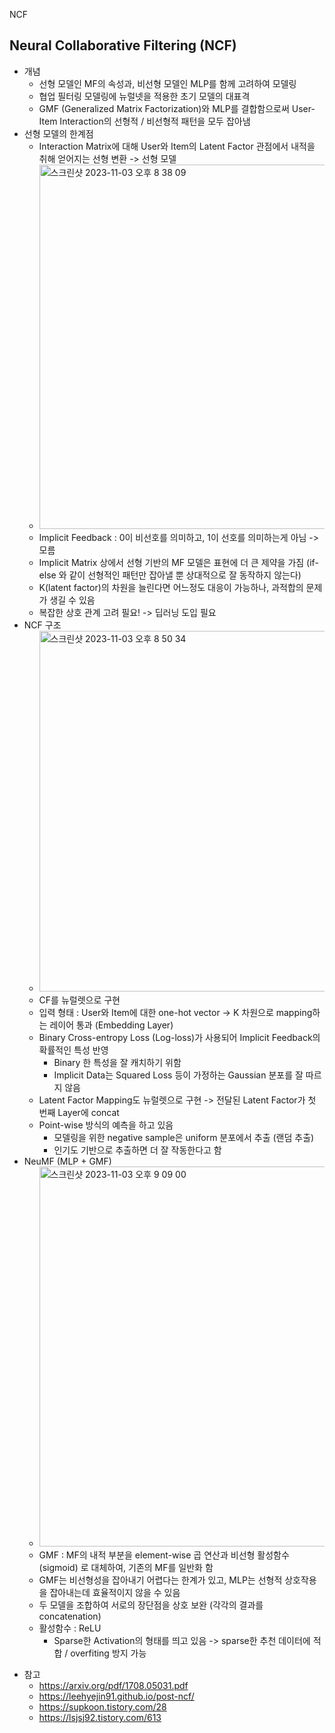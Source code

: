 NCF

## Neural Collaborative Filtering (NCF)
  * 개념
      * 선형 모델인 MF의 속성과, 비선형 모델인 MLP를 함께 고려하여 모델링
      * 협업 필터링 모델링에 뉴럴넷을 적용한 초기 모델의 대표격
      * GMF (Generalized Matrix Factorization)와 MLP를 결합함으로써 User-Item Interaction의 선형적 / 비선형적 패턴을 모두 잡아냄
  * 선형 모델의 한계점
      * Interaction Matrix에 대해 User와 Item의 Latent Factor 관점에서 내적을 취해 얻어지는 선형 변환 -> 선형 모델
      * <img width="583" alt="스크린샷 2023-11-03 오후 8 38 09" src="https://github.com/sally-yeom/TIL/assets/61625764/7c6c4dd2-1723-42e6-8272-34c0bb357c6d">
      * Implicit Feedback : 0이 비선호를 의미하고, 1이 선호를 의미하는게 아님 -> 모름
      * Implicit Matrix 상에서 선형 기반의 MF 모델은 표현에 더 큰 제약을 가짐 (if-else 와 같이 선형적인 패턴만 잡아낼 뿐 상대적으로 잘 동작하지 않는다)
      * K(latent factor)의 차원을 늘린다면 어느정도 대응이 가능하나, 과적합의 문제가 생길 수 있음
      * 복잡한 상호 관계 고려 필요! -> 딥러닝 도입 필요
  * NCF 구조
      * <img width="577" alt="스크린샷 2023-11-03 오후 8 50 34" src="https://github.com/sally-yeom/TIL/assets/61625764/63f231bb-9de4-469e-be53-722dda536a2d">
      * CF를 뉴럴렛으로 구현
      * 입력 형태 : User와 Item에 대한 one-hot vector -> K 차원으로 mapping하는 레이어 통과 (Embedding Layer)
      * Binary Cross-entropy Loss (Log-loss)가 사용되어 Implicit Feedback의 확률적인 특성 반영
        * Binary 한 특성을 잘 캐치하기 위함
        * Implicit Data는 Squared Loss 등이 가정하는 Gaussian 분포를 잘 따르지 않음
      * Latent Factor Mapping도 뉴럴렛으로 구현 -> 전달된 Latent Factor가 첫 번째 Layer에 concat
      * Point-wise 방식의 예측을 하고 있음
        * 모델링을 위한 negative sample은 uniform 분포에서 추출 (랜덤 추출)
        * 인기도 기반으로 추출하면 더 잘 작동한다고 함
  * NeuMF (MLP + GMF)
      * <img width="608" alt="스크린샷 2023-11-03 오후 9 09 00" src="https://github.com/sally-yeom/TIL/assets/61625764/fe10569a-1978-4219-b996-4b8e092e8892">
      * GMF : MF의 내적 부분을 element-wise 곱 연산과 비선형 활성함수 (sigmoid) 로 대체하여, 기존의 MF를 일반화 함
      * GMF는 비선형성을 잡아내기 어렵다는 한계가 있고, MLP는 선형적 상호작용을 잡아내는데 효율적이지 않을 수 있음
      * 두 모델을 조합하여 서로의 장단점을 상호 보완 (각각의 결과를 concatenation)
      * 활성함수 : ReLU
        * Sparse한 Activation의 형태를 띄고 있음 -> sparse한 추천 데이터에 적합 / overfiting 방지 가능



- 참고
  - https://arxiv.org/pdf/1708.05031.pdf
  - https://leehyejin91.github.io/post-ncf/
  - https://supkoon.tistory.com/28
  - https://lsjsj92.tistory.com/613

